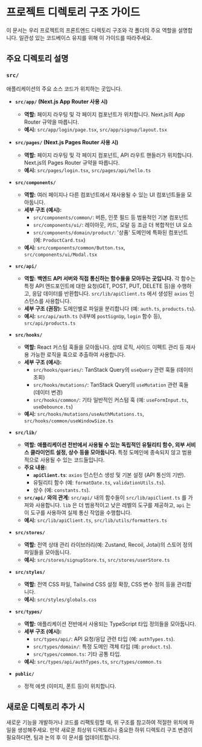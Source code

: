 # 프로젝트 디렉토리 구조 가이드

이 문서는 우리 프로젝트의 프론트엔드 디렉토리 구조와 각 폴더의 주요 역할을 설명합니다. 일관성 있는 코드베이스 유지를 위해 이 가이드를 따라주세요.

## 주요 디렉토리 설명

### `src/`

애플리케이션의 주요 소스 코드가 위치하는 곳입니다.

-   **`src/app/` (Next.js App Router 사용 시)**
    -   **역할:** 페이지 라우팅 및 각 페이지 컴포넌트가 위치합니다. Next.js의 App Router 규약을 따릅니다.
    -   **예시:** `src/app/login/page.tsx`, `src/app/signup/layout.tsx`

-   **`src/pages/` (Next.js Pages Router 사용 시)**
    -   **역할:** 페이지 라우팅 및 각 페이지 컴포넌트, API 라우트 핸들러가 위치합니다. Next.js의 Pages Router 규약을 따릅니다.
    -   **예시:** `src/pages/login.tsx`, `src/pages/api/hello.ts`

-   **`src/components/`**
    -   **역할:** 여러 페이지나 다른 컴포넌트에서 재사용될 수 있는 UI 컴포넌트들을 모아둡니다.
    -   **세부 구조 (예시):**
        -   `src/components/common/`: 버튼, 인풋 필드 등 범용적인 기본 컴포넌트
        -   `src/components/ui/`: 레이아웃, 카드, 모달 등 조금 더 복합적인 UI 요소
        -   `src/components/domain/product/`: '상품' 도메인에 특화된 컴포넌트 (예: `ProductCard.tsx`)
    -   **예시:** `src/components/common/Button.tsx`, `src/components/ui/Modal.tsx`

-   **`src/api/`**
    -   **역할:** **백엔드 API 서버와 직접 통신하는 함수들을 모아두는 곳입니다.** 각 함수는 특정 API 엔드포인트에 대한 요청(GET, POST, PUT, DELETE 등)을 수행하고, 응답 데이터를 반환합니다. `src/lib/apiClient.ts` 에서 생성된 `axios` 인스턴스를 사용합니다.
    -   **세부 구조 (권장):** 도메인별로 파일을 분리합니다 (예: `auth.ts`, `products.ts`).
    -   **예시:** `src/api/auth.ts` (내부에 `postSignUp`, `login` 함수 등), `src/api/products.ts`

-   **`src/hooks/`**
    -   **역할:** React 커스텀 훅들을 모아둡니다. 상태 로직, 사이드 이펙트 관리 등 재사용 가능한 로직을 훅으로 추출하여 사용합니다.
    -   **세부 구조 (예시):**
        -   `src/hooks/queries/`: TanStack Query의 `useQuery` 관련 훅들 (데이터 조회)
        -   `src/hooks/mutations/`: TanStack Query의 `useMutation` 관련 훅들 (데이터 변경)
        -   `src/hooks/common/`: 기타 일반적인 커스텀 훅 (예: `useFormInput.ts`, `useDebounce.ts`)
    -   **예시:** `src/hooks/mutations/useAuthMutations.ts`, `src/hooks/common/useWindowSize.ts`

-   **`src/lib/`**
    -   **역할:** **애플리케이션 전반에서 사용될 수 있는 독립적인 유틸리티 함수, 외부 서비스 클라이언트 설정, 상수 등을 모아둡니다.** 특정 도메인에 종속되지 않고 범용적으로 사용될 수 있는 코드들입니다.
    -   **주요 내용:**
        -   **`apiClient.ts`**: `axios` 인스턴스 생성 및 기본 설정 (API 통신의 기반).
        -   유틸리티 함수 (예: `formatDate.ts`, `validationUtils.ts`).
        -   상수 (예: `constants.ts`).
    -   **`src/api/` 와의 관계:** `src/api/` 내의 함수들이 `src/lib/apiClient.ts` 를 가져와 사용합니다. `lib` 은 더 범용적이고 낮은 레벨의 도구를 제공하고, `api` 는 이 도구를 사용하여 실제 통신 작업을 수행합니다.
    -   **예시:** `src/lib/apiClient.ts`, `src/lib/utils/formatters.ts`

-   **`src/stores/`**
    -   **역할:** 전역 상태 관리 라이브러리(예: Zustand, Recoil, Jotai)의 스토어 정의 파일들을 모아둡니다.
    -   **예시:** `src/stores/signupStore.ts`, `src/stores/userStore.ts`

-   **`src/styles/`**
    -   **역할:** 전역 CSS 파일, Tailwind CSS 설정 확장, CSS 변수 정의 등을 관리합니다.
    -   **예시:** `src/styles/globals.css`

-   **`src/types/`**
    -   **역할:** 애플리케이션 전반에서 사용되는 TypeScript 타입 정의들을 모아둡니다.
    -   **세부 구조 (예시):**
        -   `src/types/api/`: API 요청/응답 관련 타입 (예: `authTypes.ts`).
        -   `src/types/domain/`: 특정 도메인 객체 타입 (예: `product.ts`).
        -   `src/types/common.ts`: 기타 공통 타입.
    -   **예시:** `src/types/api/authTypes.ts`, `src/types/common.ts`

-   **`public/`**
    -   정적 에셋 (이미지, 폰트 등)이 위치합니다.

## 새로운 디렉토리 추가 시

새로운 기능을 개발하거나 코드를 리팩토링할 때, 위 구조를 참고하여 적절한 위치에 파일을 생성해주세요. 만약 새로운 최상위 디렉토리나 중요한 하위 디렉토리 구조 변경이 필요하다면, 팀과 논의 후 이 문서를 업데이트합니다.
